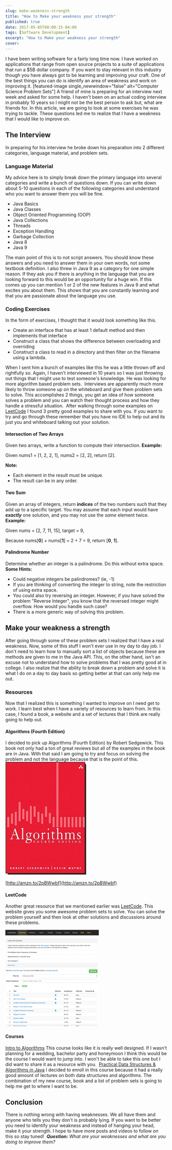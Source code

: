 ```yaml
---
slug: make-weakness-strength
title: "How to Make your weakness your strength"
published: true
date: 2017-05-05T08:00:15-04:00
tags: [Software Development]
excerpt: "How to Make your weakness your strength"
cover: 
---
```


I have been writing software for a fairly long time now. I have worked on applications that range from open source projects to a suite of applications that run a $5B dollar company. If you want to stay relevant in this industry though you have always got to be learning and improving your craft. One of the best things you can do is identify an area of weakness and work on improving it. \[featured-image single\_newwindow="false" alt="Computer Science Problem Sets"\] A friend of mine is preparing for an interview next week and asked for some help. I haven't been on an actual coding interview in probably 10 years so I might not be the best person to ask but, what are friends for. In this article, we are going to look at some exercises he was trying to tackle. These questions led me to realize that I have a weakness that I would like to improve on. 

## The Interview

In preparing for his interview he broke down his preparation into 2 different categories, language material, and problem sets. 

### Language Material

My advice here is to simply break down the primary language into several categories and write a bunch of questions down. If you can write down about 5-10 questions in each of the following categories and understand who you want to answer them you will be fine. 

*   Java Basics 
*   Java Classes
*   Object Oriented Programming (OOP)
*   Java Collections
*   Threads
*   Exception Handling 
*   Garbage Collection
*   Java 8
*   Java 9

The main point of this is to not script answers. You should know these answers and you need to answer them in your own words, not some textbook definition. I also threw in Java 9 as a category for one simple reason. If they ask you if there is anything in the language that you are looking forward to this would be an opportunity for a huge win. If this comes up you can mention 1 or 2 of the new features in Java 9 and what excites you about them. This shows that you are constantly learning and that you are passionate about the language you use. 

### Coding Exercises

In the form of exercises, I thought that it would look something like this.

*   Create an interface that has at least 1 default method and then implements that interface
*   Construct a class that shows the difference between overloading and overriding 
*   Construct a class to read in a directory and then filter on the filename using a lambda.

When I sent him a bunch of examples like this he was a little thrown off and rightfully so. Again, I haven't interviewed in 10 years so I was just throwing out things that I might use to test someone's knowledge. He was looking for more algorithm based problem sets.  Interviews are apparently much more likely to throw someone up on the whiteboard and give them problem sets to solve. This accomplishes 2 things, you get an idea of how someone solves a problem and you can watch their thought process and how they handle a stressful situation.  After walking through some examples on [LeetCode](https://leetcode.com/problemset/algorithms/) I found 3 pretty good examples to share with you. If you want to try and go through these remember that you have no IDE to help out and its just you and whiteboard talking out your solution. 

#### Intersection of Two Arrays

Given two arrays, write a function to compute their intersection. **Example:**

Given nums1 = \[1, 2, 2, 1\], nums2 = \[2, 2\], return \[2\].

**Note:**

*   Each element in the result must be unique.
*   The result can be in any order.

#### Two Sum

Given an array of integers, return **indices** of the two numbers such that they add up to a specific target. You may assume that each input would have **_exactly_** one solution, and you may not use the _same_ element twice. **Example:**

Given nums = \[2, 7, 11, 15\], target = 9,

Because nums\[**0**\] + nums\[**1**\] = 2 + 7 = 9,
return \[**0**, **1**\].

#### Palindrome Number

Determine whether an integer is a palindrome. Do this without extra space. **Some Hints:**

*   Could negative integers be palindromes? (ie, -1)
*   If you are thinking of converting the integer to string, note the restriction of using extra space.
*   You could also try reversing an integer. However, if you have solved the problem "Reverse Integer", you know that the reversed integer might overflow. How would you handle such case?
*   There is a more generic way of solving this problem.

## Make your weakness a strength

After going through some of these problem sets I realized that I have a real weakness. Now, some of this stuff I won't ever use in my day to day job. I don't need to learn how to manually sort a list of objects because these are methods are given to me in the Java API. This, on the other hand, isn't an excuse not to understand how to solve problems that I was pretty good at in college. I also realize that the ability to break down a problem and solve it is what I do on a day to day basis so getting better at that can only help me out. 

### Resources

Now that I realized this is something I wanted to improve on I need get to work. I learn best when I have a variety of resources to learn from. In this case, I found a book, a website and a set of lectures that I think are really going to help out. 

#### Algorithms (Fourth Edition)

I decided to pick up Algorithms (Fourth Edition) by Robert Sedgewick. This book not only had a ton of great reviews but all of the examples in the book are in Java. With that said I am going to try and focus on solving the problem and not the language because that is the point of this.  [![](./2017-05-04_08-36-00.png)](http://amzn.to/2pBWwbf)

[http://amzn.to/2pBWwbf](http://amzn.to/2pBWwbf)

#### LeetCode

Another great resource that we mentioned earlier was [LeetCode](https://leetcode.com). This website gives you some awesome problem sets to solve. You can solve the problem yourself and then look at other solutions and discussions around these problems. 

[![](./2017-05-04_09-00-39-291x300.png)](https://leetcode.com)

#### Courses

[Intro to Algorithms](https://www.coursera.org/specializations/algorithms?action=enroll) This course looks like it is really well designed. If I wasn't planning for a wedding, bachelor party and honeymoon I think this would be the course I would want to jump into. I won't be able to take this one but I did want to share it as a resource with you.  [Practical Data Structures & Algorithms in Java](https://www.udemy.com/practical-data-structures-algorithms-in-java/) I decided to enroll in this course because it had a really good amount of lectures on both data structures and algorithms. The combination of my new course, book and a list of problem sets is going to help me get to where I want to be. 

## Conclusion

There is nothing wrong with having weaknesses. We all have them and anyone who tells you they don't is probably lying. If you want to be better you need to identify your weakness and instead of hanging your head, make it your strength. I hope to have more posts and videos to follow on this so stay tuned!  _**Question:** What are your weaknesses and what are you doing to improve them?_